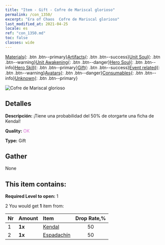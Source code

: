 ```yaml
---
title: "Item - Gift - Cofre de Mariscal glorioso"
permalink: /con_1350/
excerpt: "Era of Chaos  Cofre de Mariscal glorioso"
last_modified_at: 2021-04-25
locale: es
ref: "con_1350.md"
toc: false
classes: wide
---
```

 [Materials](/ItemsES/){: .btn .btn--primary}[Artifacts](/ItemsES/Artifacts/){: .btn .btn--success}[Unit Soul](/ItemsES/UnitSoul/){: .btn .btn--warning}[Unit Awakening](/ItemsES/UnitAwakening/){: .btn .btn--danger}[Hero Soul](/ItemsES/HeroSoul/){: .btn .btn--info}[Hero Skill](/ItemsES/HeroSkill/){: .btn .btn--primary}[Gift](/ItemsES/Gift/){: .btn .btn--success}[Event related](/ItemsES/Events/){: .btn .btn--warning}[Avatars](/ItemsES/Avatars/){: .btn .btn--danger}[Consumables](/ItemsES/Consumables/){: .btn .btn--info}[Unknown](/ItemsES/Unknown/){: .btn .btn--primary}

 ![Cofre de Mariscal glorioso](/images/t/i_906027.png)

## Detalles
 **Descripción:** ¡Tiene una probabilidad del 50% de otorgarte una ficha de Kendal!

 **Quality:** <span style="color: #DA70D6">OK</span>

 **Type:** Gift

## Gather

  None

## This item contains:

 **Required Level to open:** 1

 2 You would get **1** item  from:

  | Nr | Amount |     Item    | Drop Rate,% |
  |:---|:-------|:------------|:---------:|
  | 1 |  **1x** | [Kendal](/ItemsES/her_363/) | 50 | 
  | 2 |  **1x** | [Espadachín](/ItemsES/unt_193/) | 50 | 
